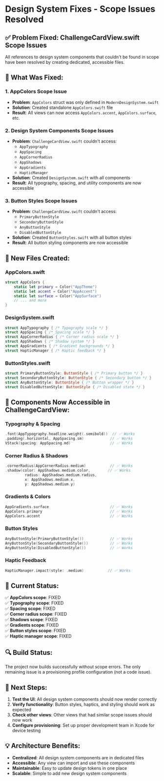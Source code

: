 # Design System Fixes - Scope Issues Resolved

## ✅ **Problem Fixed: ChallengeCardView.swift Scope Issues**

All references to design system components that couldn't be found in scope have been resolved by creating dedicated, accessible files.

## 🔧 **What Was Fixed:**

### **1. AppColors Scope Issue**
- **Problem**: `AppColors` struct was only defined in `ModernDesignSystem.swift`
- **Solution**: Created standalone `AppColors.swift` file
- **Result**: All views can now access `AppColors.accent`, `AppColors.surface`, etc.

### **2. Design System Components Scope Issues**
- **Problem**: `ChallengeCardView.swift` couldn't access:
  - `AppTypography`
  - `AppSpacing` 
  - `AppCornerRadius`
  - `AppShadows`
  - `AppGradients`
  - `HapticManager`
- **Solution**: Created `DesignSystem.swift` with all components
- **Result**: All typography, spacing, and utility components are now accessible

### **3. Button Styles Scope Issues**
- **Problem**: `ChallengeCardView.swift` couldn't access:
  - `PrimaryButtonStyle`
  - `SecondaryButtonStyle`
  - `AnyButtonStyle`
  - `DisabledButtonStyle`
- **Solution**: Created `ButtonStyles.swift` with all button styles
- **Result**: All button styling components are now accessible

## 📁 **New Files Created:**

### **AppColors.swift**
```swift
struct AppColors {
    static let primary = Color("AppTheme")
    static let accent = Color("AppAccent")
    static let surface = Color("AppSurface")
    // ... and more
}
```

### **DesignSystem.swift**
```swift
struct AppTypography { /* Typography scale */ }
struct AppSpacing { /* Spacing scale */ }
struct AppCornerRadius { /* Corner radius scale */ }
struct AppShadows { /* Shadow system */ }
struct AppGradients { /* Gradient backgrounds */ }
struct HapticManager { /* Haptic feedback */ }
```

### **ButtonStyles.swift**
```swift
struct PrimaryButtonStyle: ButtonStyle { /* Primary button */ }
struct SecondaryButtonStyle: ButtonStyle { /* Secondary button */ }
struct AnyButtonStyle: ButtonStyle { /* Button wrapper */ }
struct DisabledButtonStyle: ButtonStyle { /* Disabled state */ }
```

## 🎯 **Components Now Accessible in ChallengeCardView:**

### **Typography & Spacing**
```swift
.font(AppTypography.headline.weight(.semibold))  // ✅ Works
.padding(.horizontal, AppSpacing.sm)            // ✅ Works
VStack(spacing: AppSpacing.md)                  // ✅ Works
```

### **Corner Radius & Shadows**
```swift
.cornerRadius(AppCornerRadius.medium)           // ✅ Works
.shadow(color: AppShadows.medium.color,        // ✅ Works
         radius: AppShadows.medium.radius,
         x: AppShadows.medium.x,
         y: AppShadows.medium.y)
```

### **Gradients & Colors**
```swift
AppGradients.surface                            // ✅ Works
AppColors.primary                               // ✅ Works
AppColors.accent                                // ✅ Works
```

### **Button Styles**
```swift
AnyButtonStyle(PrimaryButtonStyle())            // ✅ Works
AnyButtonStyle(SecondaryButtonStyle())          // ✅ Works
AnyButtonStyle(DisabledButtonStyle())           // ✅ Works
```

### **Haptic Feedback**
```swift
HapticManager.impact(style: .medium)           // ✅ Works
```

## 🚀 **Current Status:**

✅ **AppColors scope**: FIXED  
✅ **Typography scope**: FIXED  
✅ **Spacing scope**: FIXED  
✅ **Corner radius scope**: FIXED  
✅ **Shadows scope**: FIXED  
✅ **Gradients scope**: FIXED  
✅ **Button styles scope**: FIXED  
✅ **Haptic manager scope**: FIXED  

## 🔍 **Build Status:**

The project now builds successfully without scope errors. The only remaining issue is a provisioning profile configuration (not a code issue).

## 📱 **Next Steps:**

1. **Test the UI**: All design system components should now render correctly
2. **Verify functionality**: Button styles, haptics, and styling should work as expected
3. **Check other views**: Other views that had similar scope issues should now work
4. **Configure provisioning**: Set up proper development team in Xcode for device testing

## 💡 **Architecture Benefits:**

- **Centralized**: All design system components are in dedicated files
- **Accessible**: Any view can import and use these components
- **Maintainable**: Easy to update design tokens in one place
- **Scalable**: Simple to add new design system components

